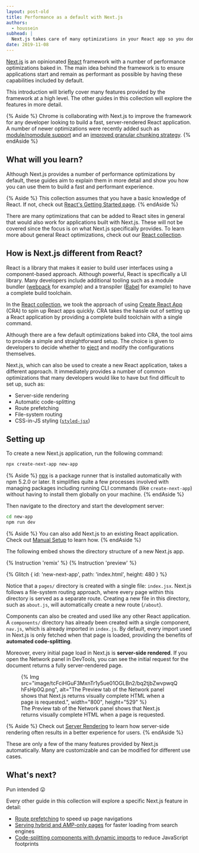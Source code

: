 ```yaml
---
layout: post-old
title: Performance as a default with Next.js
authors:
  - houssein
subhead: |
  Next.js takes care of many optimizations in your React app so you don’t have to
date: 2019-11-08
---
```


[Next.js](https://nextjs.org/) is an opinionated [React](https://reactjs.org/)
framework with a number of performance optimizations baked in. The main idea
behind the framework is to ensure applications start and remain as performant
as possible by having these capabilities included by default.

This introduction will briefly cover many features provided by the framework
at a high level. The other guides in this collection will explore the features
in more detail.

{% Aside %}
  Chrome is collaborating with Next.js to improve the framework for any developer looking to
  build a fast, server-rendered React application. A number of newer optimizations were recently
  added such as [module/nomodule support](https://github.com/zeit/next.js/issues/7563) and an
  [improved granular chunking strategy](https://github.com/zeit/next.js/issues/7631).
{% endAside %}

## What will you learn?

Although Next.js provides a number of performance optimizations by default, these guides
aim to explain them in more detail and show you how you can use them to build a fast and
performant experience.

{% Aside %}
  This collection assumes that you have a basic knowledge of React. If not, check out
  [React's Getting Started page](https://reactjs.org/docs/getting-started.html).
{% endAside %}

There are many optimizations that can be added to React sites in general that would also
work for applications built with Next.js. These will not be covered since the focus is
on what Next.js specifically provides. To learn more about general React
optimizations, check out our [React collection][collection].

## How is Next.js different from React?

React is a library that makes it easier to build user interfaces using a component-based
approach. Although powerful, React is specifically a UI library. Many developers include
additional tooling such as a module bundler ([webpack](https://webpack.js.org/) for example)
and a transpiler ([Babel](https://babeljs.io/) for example) to have a complete build toolchain.

In the [React collection][collection], we took the approach of using [Create React App](https://create-react-app.dev/)
(CRA) to spin up React apps quickly. CRA takes the hassle out of setting up a React application
by providing a complete build toolchain with a single command.

Although there are a few default optimizations baked into CRA, the tool aims to provide a
simple and straightforward setup. The choice is given to developers to decide whether
to [eject](https://create-react-app.dev/docs/available-scripts#npm-run-eject) and
modify the configurations themselves.

Next.js, which can also be used to create a new React application, takes a different approach.
It immediately provides a number of common optimizations that many developers would like to have
but find difficult to set up, such as:

* Server-side rendering
* Automatic code-splitting
* Route prefetching
* File-system routing
* CSS-in-JS styling ([`styled-jsx`](https://github.com/zeit/styled-jsx))

## Setting up

To create a new Next.js application, run the following command:

```bash
npx create-next-app new-app
```

{% Aside %}
  [npx](https://medium.com/@maybekatz/introducing-npx-an-npm-package-runner-55f7d4bd282b)
  is a package runner that is installed automatically with npm 5.2.0 or later. It simplifies
  quite a few processes involved with managing packages including running CLI commands
  (like `create-next-app`) without having to install them globally on your machine.
{% endAside %}

Then navigate to the directory and start the development server:

```bash
cd new-app
npm run dev
```

{% Aside %}
  You can also add Next.js to an existing React application.
  Check out [Manual Setup](https://nextjs.org/docs#manual-setup) to learn how.
{% endAside %}

The following embed shows the directory structure of a new Next.js app.

{% Instruction 'remix' %}
{% Instruction 'preview' %}

{% Glitch {
  id: 'new-next-app',
  path: 'index.html',
  height: 480
} %}

Notice that a `pages/` directory is created with a single file: `index.jsx`. Next.js follows
a file-system routing approach, where every page within this directory is served as a separate
route. Creating a new file in this directory, such as `about.js`, will automatically create a
new route (`/about`).

Components can also be created and used like any other React application. A `components/`
directory has already been created with a single component, `nav.js`, which is already
imported in `index.js`. By default, every import used in Next.js is only fetched when that
page is loaded, providing the benefits of **automated code-splitting**.

Moreover, every initial page load in Next.js is **server-side rendered**. If you open
the Network panel in DevTools, you can see the initial request for the document returns
a fully server-rendered page.

<figure class="w-figure">
  {% Img src="image/tcFciHGuF3MxnTr1y5ue01OGLBn2/bq2tjbZwvpwqQhFsHp0Q.png", alt="The Preview tab of the Network panel shows that Next.js returns visually complete HTML when a page is requested.", width="800", height="529" %}
  <figcaption class="w-figcaption">
    The Preview tab of the Network panel shows that Next.js returns visually complete
    HTML when a page is requested.
  </figcaption>
</figure>

{% Aside %}
  Check out [Server Rendering](https://developers.google.com/web/updates/2019/02/rendering-on-the-web#server-rendering)
  to learn how server-side rendering often results in a better experience for users.
{% endAside %}

These are only a few of the many features provided by Next.js automatically. Many
are customizable and can be modified for different use cases.

## What's next?

Pun intended 😛

Every other guide in this collection will explore a specific Next.js feature in detail:

* [Route prefetching](/route-prefetching-in-nextjs/) to speed up page navigations
* [Serving hybrid and AMP-only pages][amp] for faster loading from search engines
* [Code-splitting components with dynamic imports](/code-splitting-with-dynamic-imports-in-nextjs/)
  to reduce JavaScript footprints

[collection]: /react
[cra]: https://create-react-app.dev/
[ssr]: https://developers.google.com/web/updates/2019/02/rendering-on-the-web#server-rendering
[amp]: /how-amp-can-guarantee-fastness-in-your-nextjs-app
